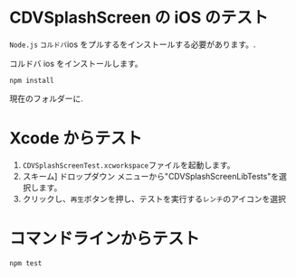 <!--
# license: Licensed to the Apache Software Foundation (ASF) under one
#         or more contributor license agreements.  See the NOTICE file
#         distributed with this work for additional information
#         regarding copyright ownership.  The ASF licenses this file
#         to you under the Apache License, Version 2.0 (the
#         "License"); you may not use this file except in compliance
#         with the License.  You may obtain a copy of the License at
#
#           http://www.apache.org/licenses/LICENSE-2.0
#
#         Unless required by applicable law or agreed to in writing,
#         software distributed under the License is distributed on an
#         "AS IS" BASIS, WITHOUT WARRANTIES OR CONDITIONS OF ANY
#         KIND, either express or implied.  See the License for the
#         specific language governing permissions and limitations
#         under the License.
-->

# CDVSplashScreen の iOS のテスト

`Node.js` `コルドバ`ios をプルするをインストールする必要があります。.

コルドバ ios をインストールします。

    npm install

現在のフォルダーに.

# Xcode からテスト

1. `CDVSplashScreenTest.xcworkspace`ファイルを起動します。
2. スキーム] ドロップダウン メニューから"CDVSplashScreenLibTests"を選択します。
3. クリックし、`再生`ボタンを押し、テストを実行する`レンチ`のアイコンを選択

# コマンドラインからテスト

    npm test

